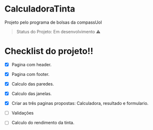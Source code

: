 # CalculadoraTinta
Projeto pelo programa de bolsas da compassUol


> Status do Projeto: Em desenvolvimento :warning:

# Checklist do projeto!!

- [x] Pagina com header.
- [x] Pagina com footer.
- [x] Calculo das paredes.
- [x] Calculo das janelas.
- [x] Criar as três paginas propostas: Calculadora, resultado e formulario.
- [ ] Validações
- [ ] Calculo do rendimento da tinta.

